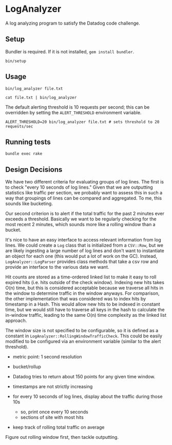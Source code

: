 # LogAnalyzer

A log analyzing program to satisfy the Datadog code challenge.

## Setup

Bundler is required. If it is not installed, `gem install bundler`.

`bin/setup`

## Usage

`bin/log_analyzer file.txt`

`cat file.txt | bin/log_analyzer`

The default alerting threshold is 10 requests per second; this can be overridden
by setting the `ALERT_THRESHOLD` environment variable.

`ALERT_THRESHOLD=20 bin/log_analyzer file.txt # sets threshold to 20 requests/sec`

## Running tests

`bundle exec rake`

## Design Decisions

We have two different criteria for evaluating groups of log lines. The first is
to check "every 10 seconds of log lines." Given that we are outputting
statistics like traffic per section, we probably want to assess this in such a
way that groupings of lines can be compared and aggregated. To me, this sounds
like bucketing.

Our second criterion is to alert if the total traffic for the past 2 minutes
ever exceeds a threshold. Basically we want to be regularly checking for the
most recent 2 minutes, which sounds more like a rolling window than a bucket.

It's nice to have an easy interface to access relevant information from log
lines.  We could create a `Log` class that is initialized from a `CSV::Row`,
but we are likely ingesting a large number of log lines and don't want to
instantiate an object for each one (this would put a lot of work on the GC).
Instead, `LogAnalyzer::LogParser` provides class methods that take a csv row
and provide an interface to the various data we want.

Hit counts are stored as a time-ordered linked list to make it easy to roll
expired hits (i.e. hits outside of the check window). Indexing new hits takes
O(n) time, but this is considered acceptable because we traverse all hits in
the window to determine traffic in the window anyways. For comparison, the
other implementation that was considered was to index hits by timestamp in a
Hash.  This would allow new hits to be indexed in constant time, but we would
still have to traverse all keys in the hash to calculate the in-window traffic,
leading to the same O(n) time complexity as the linked list approach.

The window size is not specified to be configurable, so it is defined as a constant
in `LogAnalyzer::RollingWindowTrafficCheck`. This could be easily modified to be
configured via an environment variable (similar to the alert threshold).

* metric point: 1 second resolution
* bucket/rollup
* Datadog tries to return about 150 points for any given time window.
* timestamps are not strictly increasing

* for every 10 seconds of log lines, display about the traffic during those 10s
  * so, print once every 10 seconds
  * sections of site with most hits
* keep track of rolling total traffic on average


Figure out rolling window first, then tackle outputting.



